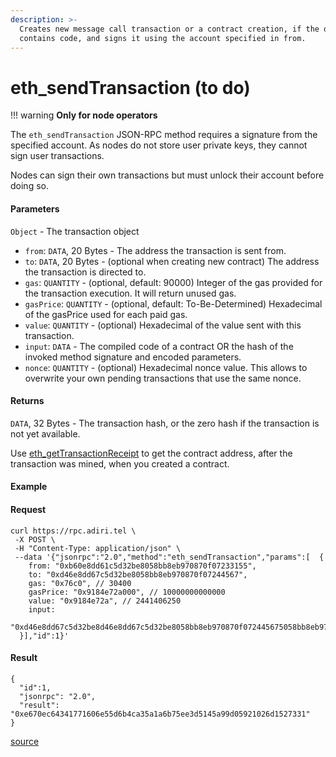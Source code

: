 ```yaml
---
description: >-
  Creates new message call transaction or a contract creation, if the data field
  contains code, and signs it using the account specified in from.
---
```


# eth\_sendTransaction (to do)

!!! warning
**Only for node operators**

The `eth_sendTransaction` JSON-RPC method requires a signature from the specified account. As nodes do not store user private keys, they cannot sign user transactions.&#x20;

Nodes can sign their own transactions but must unlock their account before doing so.


#### Parameters

`Object` - The transaction object

* `from`: `DATA`, 20 Bytes - The address the transaction is sent from.
* `to`: `DATA`, 20 Bytes - (optional when creating new contract) The address the transaction is directed to.
* `gas`: `QUANTITY` - (optional, default: 90000) Integer of the gas provided for the transaction execution. It will return unused gas.
* `gasPrice`: `QUANTITY` - (optional, default: To-Be-Determined) Hexadecimal of the gasPrice used for each paid gas.
* `value`: `QUANTITY` - (optional) Hexadecimal of the value sent with this transaction.
* `input`: `DATA` - The compiled code of a contract OR the hash of the invoked method signature and encoded parameters.
* `nonce`: `QUANTITY` - (optional) Hexadecimal nonce value. This allows to overwrite your own pending transactions that use the same nonce.

#### Returns

`DATA`, 32 Bytes - The transaction hash, or the zero hash if the transaction is not yet available.

Use [eth\_getTransactionReceipt](eth\_gettransactionreceipt.md) to get the contract address, after the transaction was mined, when you created a contract.

#### Example

#### Request

```
curl https://rpc.adiri.tel \
 -X POST \
 -H "Content-Type: application/json" \
 --data '{"jsonrpc":"2.0","method":"eth_sendTransaction","params":[  {
    from: "0xb60e8dd61c5d32be8058bb8eb970870f07233155",
    to: "0xd46e8dd67c5d32be8058bb8eb970870f07244567",
    gas: "0x76c0", // 30400
    gasPrice: "0x9184e72a000", // 10000000000000
    value: "0x9184e72a", // 2441406250
    input:
      "0xd46e8dd67c5d32be8d46e8dd67c5d32be8058bb8eb970870f072445675058bb8eb970870f072445675",
  }],"id":1}'
```

#### Result

```
{
  "id":1,
  "jsonrpc": "2.0",
  "result": "0xe670ec64341771606e55d6b4ca35a1a6b75ee3d5145a99d05921026d1527331"
}
```

[source](https://ethereum.org/en/developers/docs/apis/json-rpc/#eth\_sendtransaction)
